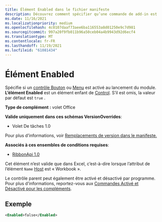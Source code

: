 ```yaml
---
title: Élément Enabled dans le fichier manifeste
description: Découvrez comment spécifier qu’une commande de add-in est désactivée au lancement du module.
ms.date: 11/16/2021
ms.localizationpriority: medium
ms.openlocfilehash: 4c0107daaf73aee6ba116553a8d01250e9c7d981
ms.sourcegitcommit: 997a20f9fb011b96a50ceb04a4b9943d92d6ecf4
ms.translationtype: MT
ms.contentlocale: fr-FR
ms.lasthandoff: 11/19/2021
ms.locfileid: "61081434"
---
```

# <a name="enabled-element"></a>Élément Enabled

Spécifie si un [contrôle Bouton](control.md#button-control) ou [Menu](control.md#menu-dropdown-button-controls) est activé au lancement du module. **L’élément Enabled** est un élément enfant de [Control](control.md). S’il est omis, la valeur par défaut est `true` .

**Type de complément :** volet Office

**Valide uniquement dans ces schémas VersionOverrides**:

- Volet De tâches 1.0

Pour plus d’informations, voir [Remplacements de version dans le manifeste.](../../develop/add-in-manifests.md#version-overrides-in-the-manifest)

**Associés à ces ensembles de conditions requises**:

- [RibbonApi 1.0](../requirement-sets/ribbon-api-requirement-sets.md)

Cet élément n’est valide que dans Excel, c’est-à-dire lorsque l’attribut de l’élément `Name` [Host](host.md) est « Workbook ».

Le contrôle parent peut également être activé et désactivé par programme. Pour plus d’informations, reportez-vous aux [Commandes Activé et Désactivé pour les compléments](../../design/disable-add-in-commands.md).

## <a name="example"></a>Exemple

```xml
<Enabled>false</Enabled>
```

